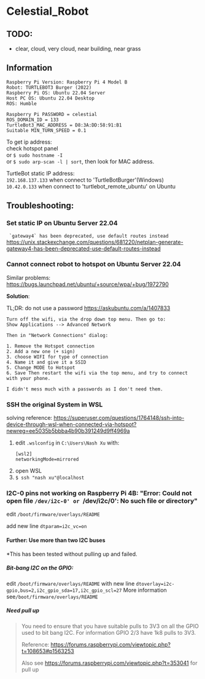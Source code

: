 # Celestial_Robot

## TODO:
- clear, cloud, very cloud, near building, near grass 


## Information

    Raspberry Pi Version: Raspberry Pi 4 Model B
    Robot: TURTLEBOT3 Burger (2022)
    Raspberry Pi OS: Ubuntu 22.04 Server
    Host PC OS: Ubuntu 22.04 Desktop
    ROS: Humble

    Raspberry Pi PASSWORD = celestial
    ROS_DOMAIN_ID = 133
    TurtleBot3_MAC_ADDRESS = D8:3A:DD:58:91:B1
    Suitable MIN_TURN_SPEED = 0.1

To get ip address:\
check hotspot panel\
or `$ sudo hostname -I`\
or `$ sudo arp-scan -l | sort`, then look for MAC address.

TurtleBot static IP address: \
`192.168.137.133` when connect to 'TurtleBotBurger'(Windows)\
`10.42.0.133` when connect to 'turtlebot_remote_ubuntu' on Ubuntu

## Troubleshooting:

###  Set static IP on Ubuntu Server 22.04

``` `gateway4` has been deprecated, use default routes instead```
https://unix.stackexchange.com/questions/681220/netplan-generate-gateway4-has-been-deprecated-use-default-routes-instead

### Cannot connect robot to hotspot on Ubuntu Server 22.04

Similar problems: https://bugs.launchpad.net/ubuntu/+source/wpa/+bug/1972790

**Solution**:

TL;DR: do not use a password
https://askubuntu.com/a/1407833
    
    Turn off the wifi, via the drop down top menu. Then go to:
    Show Applications --> Advanced Network
    
    Then in "Network Connections" dialog:

    1. Remove the Hotspot connection
    2. Add a new one (+ sign)
    3. choose WIFI for type of connection
    4. Name it and give it a SSID
    5. Change MODE to Hotspot
    6. Save Then restart the wifi via the top menu, and try to connect with your phone.
    
    I didn't mess much with a passwords as I don't need them.

### SSH the original System in WSL 

solving reference:
https://superuser.com/questions/1764148/ssh-into-device-through-wsl-when-connected-via-hotspot?newreg=ee5035b5bbba4b90b391249d9ff4969a

1. edit `.wslconfig` in `C:\Users\Nash Xu` with:
      ```
      [wsl2]
      networkingMode=mirrored
      ```
2. open WSL
3. `$ ssh "nash xu"@localhost`

### I2C-0 pins not working on Raspberry Pi 4B: "Error: Could not open file `/dev/i2c-0' or `/dev/i2c/0': No such file or directory"
edit `/boot/firmware/overlays/README`

add new line `dtparam=i2c_vc=on`

#### Further: Use more than two I2C buses   

*This has been tested without pulling up and failed.

##### Bit-bang I2C on the GPIO: 
edit `/boot/firmware/overlays/README` 
with new line `dtoverlay=i2c-gpio,bus=2,i2c_gpio_sda=17,i2c_gpio_scl=27`
More information see`/boot/firmware/overlays/README`

##### Need pull up
> You need to ensure that you have suitable pulls to 3V3 on all the GPIO used to bit bang I2C. 
> For information GPIO 2/3 have 1k8 pulls to 3V3. 
> 
> Reference: https://forums.raspberrypi.com/viewtopic.php?t=108653#p1563253
>
> Also see https://forums.raspberrypi.com/viewtopic.php?t=353041 for pull up


